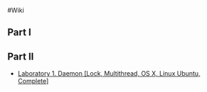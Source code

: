 #Wiki
## Part I
## Part II
* [Laboratory 1. Daemon [Lock, Multithread, OS X, Linux Ubuntu, Complete]](https://github.com/IU7Abyss/Operating-Systems-LW/wiki/Laboratory-Work-1---Daemon) 
